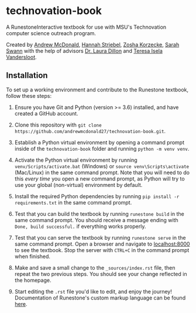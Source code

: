 # technovation-book

A RunestoneInteractive textbook for use with MSU's Technovation computer science outreach program.

Created by [Andrew McDonald](mailto:mcdon499@msu.edu),
[Hannah Striebel](mailto:striebe5@msu.edu),
[Zosha Korzecke](mailto:korzeck3@msu.edu),
[Sarah Swann](mailto:swannsar@msu.edu) with the
help of advisors [Dr. Laura Dillon](https://www.egr.msu.edu/people/profile/ldillon)
and [Teresa Isela Vandersloot](https://www.egr.msu.edu/people/profile/iselava1).

## Installation

To set up a working environment and contribute to the Runestone textbook, follow 
these steps:

1. Ensure you have Git and Python (version >= 3.6) installed, and have created a GitHub account.

1. Clone this repository with `git clone https://github.com/andrewmcdonald27/technovation-book.git`.

1. Establish a Python virtual environment by opening a command prompt inside of the `technovation-book`
folder and running `python -m venv venv`.

1. Activate the Python virtual environment by running `venv/Scripts/activate.bat` (Windows) or
`source venv\Scripts\activate` (Mac/Linux) in the same command prompt.
Note that you will need to do this *every time* you
open a new command prompt, as Python will try to use your global (non-virtual) environment
by default.

1. Install the required Python dependencies by running `pip install -r requirements.txt` in the same
command prompt.

1. Test that you can build the textbook by running `runestone build` in the same command prompt.
You should receive a message ending with `Done, build successful.` if everything works properly.

1. Test that you can serve the textbook by running `runestone serve` in the same command prompt.
Open a browser and navigate to [localhost:8000](http://localhost:8000/) to see the textbook.
Stop the server with `CTRL+C` in the command prompt when finished.

1. Make and save a small change to the `_sources/index.rst` file, then repeat the two previous steps.
You should see your change reflected in the homepage.

1. Start editing the `.rst` file you'd like to edit, and enjoy the journey! Documentation of
Runestone's custom markup language can be found [here](https://runestone.academy/runestone/static/authorguide/index.html).

